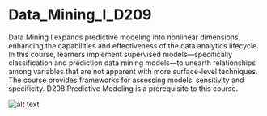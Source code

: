 # Data_Mining_I_D209
Data Mining I expands predictive modeling into nonlinear dimensions, enhancing the capabilities and effectiveness of the data analytics lifecycle. In this course, learners implement supervised models—specifically classification and prediction data mining models—to unearth relationships among variables that are not apparent with more surface-level techniques. The course provides frameworks for assessing models’ sensitivity and specificity. D208 Predictive Modeling is a prerequisite to this course.


![alt text](fig/D209_TASK1_D2_FIG_4_4_FINAL_PREDICTION_WITH_NEIGHBORS.PNG)
